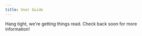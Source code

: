 ```yaml
---
title: User Guide
---
```


Hang tight, we're getting things read.
Check back soon for more information!
